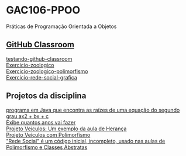 # GAC106-PPOO
Práticas de Programação Orientada a Objetos

## [GitHub Classroom](https://github.com/ppg-dac-ufla)
[testando-github-classroom](https://github.com/ppg-dac-ufla/testando-github-classroom-OsvaldoUfla)\
[Exercicio-zoologico](https://github.com/ppg-dac-ufla/exercicio-zoologico-OsvaldoUfla)\
[Exercicio-zoologico-polimorfismo](https://github.com/ppg-dac-ufla/exercicio-zoologico-polimorfismo-OsvaldoUfla)\
[Exercicio-rede-social-grafica](https://github.com/ppg-dac-ufla/exercicio-rede-social-grafica-OsvaldoUfla)

## Projetos da disciplina
[programa em Java que encontra as raízes de uma equação do segundo grau ax2 + bx + c](https://github.com/OsvaldoUfla/equacao-do-segundo-grau)\
[Exibe quantos anos vai fazer](https://github.com/OsvaldoUfla/GAC106-PPOO-Exibe-quantos-anos-vai-fazer)\
[Projeto Veículos: Um exemplo da aula de Herança](https://github.com/OsvaldoUfla/GAC106-PPOO-Veiculos)\
[Projeto Veículos com Polimorfismo](https://github.com/OsvaldoUfla/GAC106-PPOO-Veiculos-com-Polimorfismo)\
["Rede Social" é um código inicial, incompleto, usado nas aulas de Polimorfismo e Classes Abstratas](https://github.com/OsvaldoUfla/GAC106-PPOO-RedeSocial)


